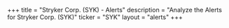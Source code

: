+++
title = "Stryker Corp. (SYK) - Alerts"
description = "Analyze the Alerts for Stryker Corp. (SYK)"
ticker = "SYK"
layout = "alerts"
+++

